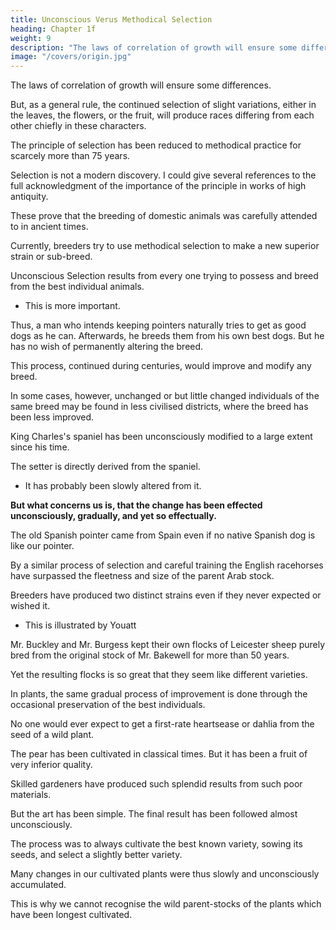 ```yaml
---
title: Unconscious Verus Methodical Selection
heading: Chapter 1f
weight: 9
description: "The laws of correlation of growth will ensure some differences."
image: "/covers/origin.jpg"
---
```



The laws of correlation of growth will ensure some differences.

But, as a general rule, the continued selection of slight variations, either in the leaves, the flowers, or the fruit, will produce races differing from each other chiefly in these characters.

<!-- It may be objected that  -->

The principle of selection has been reduced to methodical practice for scarcely more than 75 years. 

 <!-- it has certainly been more attended to of late years, and many treatises have been published on the subject;  -->

<!-- The result has been, in a corresponding degree, rapid and important. But it is very far from true that the principle  -->

Selection is not a modern discovery. I could give several references to the full acknowledgment of the importance of the principle in works of high antiquity.

<!-- In rude and barbarous periods of English history choice animals were often imported, and laws were passed to prevent their exportation: the destruction of horses under a certain size was ordered, and this may be compared to the 'roguing' of plants by nurserymen. The principle of selection I find distinctly given in an ancient Chinese encyclopaedia. 

Explicit rules are laid down by some of the Roman classical writers. From passages in Genesis, it is clear that the colour of domestic animals was at that early period attended to. Savages now sometimes cross their dogs with wild canine animals, to improve the breed, and they formerly did so, as is attested by passages in Pliny.

The savages in South Africa match their draught cattle by colour, as do some of the Esquimaux their teams of dogs. Livingstone shows how much good domestic breeds are valued by the negroes of the interior of Africa who have not associated with Europeans.  -->

These prove that the breeding of domestic animals was carefully attended to in ancient times.

 <!-- even if they do not show actual selection, , and is now attended to by the lowestsavages. It would, indeed, have been a strange fact, had attention not been paid to breeding, for the inheritance of good and bad qualities is so obvious. -->

Currently, breeders try to use methodical selection to make a new superior strain or sub-breed.

Unconscious Selection results from every one trying to possess and breed from the best individual animals.
- This is more important. 

Thus, a man who intends keeping pointers naturally tries to get as good dogs as he can. Afterwards, he breeds them from his own best dogs. But he has no wish of permanently altering the breed.

This process, continued during centuries, would improve and modify any breed.

<!-- , in the same way as Bakewell, Collins, &c., by this very same process, only carried on more methodically, did greatly modify, even during their own lifetimes, the forms and qualities of their cattle. -->

<!-- Slow and insensible changes of this kind could never be recognised unless actual measurements or careful drawings of the breeds in question had been made long ago, which might serve for comparison. -->

In some cases, however, unchanged or but little changed individuals of the same breed may be found in less civilised districts, where the breed has been less improved. 

King Charles's spaniel has been unconsciously modified to a large extent since his time.

The setter is directly derived from the spaniel.
- It has probably been slowly altered from it.

<!-- It is known that the English pointer has been greatly changed within the last century, and in this case the change has, it is believed, been chiefly effected by crosses with the fox-hound;  -->

**But what concerns us is, that the change has been effected unconsciously, gradually, and yet so effectually.**

The old Spanish pointer came from Spain even if no native Spanish dog is like our pointer.

<!-- . But Mr. Borrow has not seen, as I am informed by him -->

By a similar process of selection and careful training the English racehorses have surpassed the fleetness and size of the parent Arab stock.

<!-- so that the latter, by the regulations for the Goodwood Races, are favoured in the weights they carry. 

Lord Spencer and others have shown how the cattle of England have increased in weight and in early maturity, compared with the stock formerly kept in this country.  -->

<!-- By comparing the accounts given in old pigeon treatises of carriers and tumblers with these breeds as now existing in Britain, India, and Persia, we can, I think, clearly trace the stages through which they have insensibly passed, and come to differ so greatly from the rock-pigeon. -->


Breeders have produced two distinct strains even if they never expected or wished it. 
- This is illustrated by Youatt

 <!-- gives an excellent  of the effects of a course of selection, which may be considered as unconsciously followed, in so far that the  -->

 <!-- or even have wished to have produced the result which ensued--namely, the .  -->

Mr. Buckley and Mr. Burgess kept their own flocks of Leicester sheep purely bred from the original stock of Mr. Bakewell for more than 50 years.


<!-- There is not a suspicion existing in the mind of any one at all acquainted with the subject that the owner of either of them has deviated in any one instance from the pure blood of Mr. Bakewell's flock. -->

Yet the resulting flocks is so great that they seem like different varieties.

<!-- If there exist savages so barbarous as never to think of the inherited character of the offspring of their domestic animals, yet any one animal particularly useful to them, for any special purpose, would be carefully preserved during famines and other accidents, to which savages are so liable,and such choice animals would thus generally leave more offspring than the inferior ones; so that in this case there would be a kind of unconscious selection going on. 

We see the value set on animals even by the barbarians of Tierra del Fuego, by their killing and devouring their old women, in times of dearth, as of less value than their dogs. -->

In plants, the same gradual process of improvement is done through the occasional preservation of the best individuals.

 <!-- whether or not sufficiently distinct to be ranked at their first appearance as distinct varieties, and whether or not two or more species or races have become blended together by crossing, may plainly be recognised in the increased size and beauty which we now see in the varieties of the heartsease, rose, pelargonium, dahlia, and other plants, when compared with the older varieties or with their parent-stocks.  -->

No one would ever expect to get a first-rate heartsease or dahlia from the seed of a wild plant.

<!-- No one would expect to raise a first-rate melting pear from the seed of a wild pear, though he might succeed from a poor seedling growing wild, if it had come from a garden-stock.  , appears, from Pliny's description,-->

The pear has been cultivated in classical times. But it has been a fruit of very inferior quality.

<!-- I have seen great surprise expressed in horticultural works at the wonderful  -->

Skilled gardeners have produced such splendid results from such poor materials.

But the art has been simple. The final result has been followed almost unconsciously. 

The process was to always cultivate the best known variety, sowing its seeds, and select a slightly better variety.

<!-- But the gardeners of the classical period, who cultivated the best pear they could procure, never thought what splendid fruit we should eat; though we owe our excellent fruit, in some small degree, to their having naturally chosen and preserved the best varieties they could anywhere find. -->

Many changes in our cultivated plants were thus slowly and unconsciously accumulated.

This is why we cannot recognise the wild parent-stocks of the plants which have been longest cultivated.

<!-- If it has taken centuries or thousands of years to improve or modify most of our plants up to their present standard of usefulness to man, we can understand how it is that neither Australia, the Cape of Good Hope, nor any other region inhabited by quite uncivilised man, has afforded us a single plant worth culture.

It is not that these countries, so rich in species, do not by a strange chance possess the aboriginal stocks of any useful plants, but that the native plants have not been improved by continued selection up to a standard of perfection comparable with that given to the plants in countries anciently civilised.

In regard to the domestic animals kept by uncivilised man, it should not be overlooked that they almost always have to struggle for their own food, at least during certain seasons. 

And in two countries very differently circumstanced, individuals of the same species, having slightly different constitutions or structure, would often succeed better in the one country than in the other, and thus by a process of 'natural selection,' as will hereafter be more fully explained, two sub-breeds might be formed.

This, perhaps, partly explains what has been remarked by some authors, namely, that the varieties kept by savages have more of the character of species than the varieties kept in civilised countries. -->

